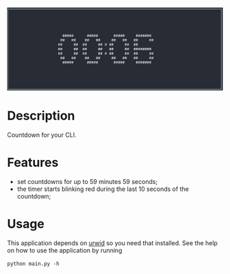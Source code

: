 ![demo](timer.gif)

# Description
Countdown for your CLI.

# Features
- set countdowns for up to 59 minutes 59 seconds;
- the timer starts blinking red during the last 10 seconds of the countdown;

# Usage
This application depends on [urwid](https://github.com/urwid/urwid) so you need that installed.
See the help on how to use the application by running
```
python main.py -h
```
